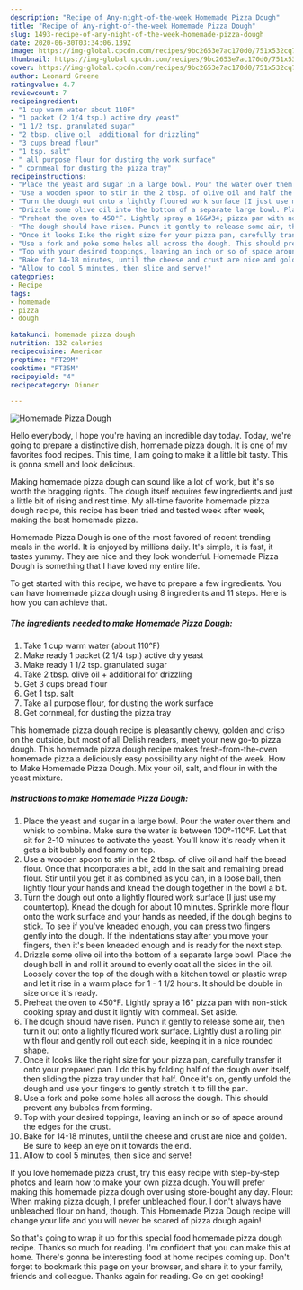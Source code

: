```yaml
---
description: "Recipe of Any-night-of-the-week Homemade Pizza Dough"
title: "Recipe of Any-night-of-the-week Homemade Pizza Dough"
slug: 1493-recipe-of-any-night-of-the-week-homemade-pizza-dough
date: 2020-06-30T03:34:06.139Z
image: https://img-global.cpcdn.com/recipes/9bc2653e7ac170d0/751x532cq70/homemade-pizza-dough-recipe-main-photo.jpg
thumbnail: https://img-global.cpcdn.com/recipes/9bc2653e7ac170d0/751x532cq70/homemade-pizza-dough-recipe-main-photo.jpg
cover: https://img-global.cpcdn.com/recipes/9bc2653e7ac170d0/751x532cq70/homemade-pizza-dough-recipe-main-photo.jpg
author: Leonard Greene
ratingvalue: 4.7
reviewcount: 7
recipeingredient:
- "1 cup warm water about 110F"
- "1 packet (2 1/4 tsp.) active dry yeast"
- "1 1/2 tsp. granulated sugar"
- "2 tbsp. olive oil  additional for drizzling"
- "3 cups bread flour"
- "1 tsp. salt"
- " all purpose flour for dusting the work surface"
- " cornmeal for dusting the pizza tray"
recipeinstructions:
- "Place the yeast and sugar in a large bowl. Pour the water over them and whisk to combine. Make sure the water is between 100°-110°F. Let that sit for 2-10 minutes to activate the yeast. You&#39;ll know it&#39;s ready when it gets a bit bubbly and foamy on top."
- "Use a wooden spoon to stir in the 2 tbsp. of olive oil and half the bread flour. Once that incorporates a bit, add in the salt and remaining bread flour. Stir until you get it as combined as you can, in a loose ball, then lightly flour your hands and knead the dough together in the bowl a bit."
- "Turn the dough out onto a lightly floured work surface (I just use my countertop). Knead the dough for about 10 minutes. Sprinkle more flour onto the work surface and your hands as needed, if the dough begins to stick. To see if you&#39;ve kneaded enough, you can press two fingers gently into the dough. If the indentations stay after you move your fingers, then it&#39;s been kneaded enough and is ready for the next step."
- "Drizzle some olive oil into the bottom of a separate large bowl. Place the dough ball in and roll it around to evenly coat all the sides in the oil. Loosely cover the top of the dough with a kitchen towel or plastic wrap and let it rise in a warm place for 1 - 1 1/2 hours. It should be double in size once it&#39;s ready."
- "Preheat the oven to 450°F. Lightly spray a 16&#34; pizza pan with non-stick cooking spray and dust it lightly with cornmeal. Set aside."
- "The dough should have risen. Punch it gently to release some air, then turn it out onto a lightly floured work surface. Lightly dust a rolling pin with flour and gently roll out each side, keeping it in a nice rounded shape."
- "Once it looks Iike the right size for your pizza pan, carefully transfer it onto your prepared pan. I do this by folding half of the dough over itself, then sliding the pizza tray under that half. Once it&#39;s on, gently unfold the dough and use your fingers to gently stretch it to fill the pan."
- "Use a fork and poke some holes all across the dough. This should prevent any bubbles from forming."
- "Top with your desired toppings, leaving an inch or so of space around the edges for the crust."
- "Bake for 14-18 minutes, until the cheese and crust are nice and golden. Be sure to keep an eye on it towards the end."
- "Allow to cool 5 minutes, then slice and serve!"
categories:
- Recipe
tags:
- homemade
- pizza
- dough

katakunci: homemade pizza dough 
nutrition: 132 calories
recipecuisine: American
preptime: "PT29M"
cooktime: "PT35M"
recipeyield: "4"
recipecategory: Dinner

---
```



![Homemade Pizza Dough](https://img-global.cpcdn.com/recipes/9bc2653e7ac170d0/751x532cq70/homemade-pizza-dough-recipe-main-photo.jpg)

Hello everybody, I hope you're having an incredible day today. Today, we're going to prepare a distinctive dish, homemade pizza dough. It is one of my favorites food recipes. This time, I am going to make it a little bit tasty. This is gonna smell and look delicious.

Making homemade pizza dough can sound like a lot of work, but it&#39;s so worth the bragging rights. The dough itself requires few ingredients and just a little bit of rising and rest time. My all-time favorite homemade pizza dough recipe, this recipe has been tried and tested week after week, making the best homemade pizza.

Homemade Pizza Dough is one of the most favored of recent trending meals in the world. It is enjoyed by millions daily. It's simple, it is fast, it tastes yummy. They are nice and they look wonderful. Homemade Pizza Dough is something that I have loved my entire life.


To get started with this recipe, we have to prepare a few ingredients. You can have homemade pizza dough using 8 ingredients and 11 steps. Here is how you can achieve that.

<!--inarticleads1-->

##### The ingredients needed to make Homemade Pizza Dough:

1. Take 1 cup warm water (about 110°F)
1. Make ready 1 packet (2 1/4 tsp.) active dry yeast
1. Make ready 1 1/2 tsp. granulated sugar
1. Take 2 tbsp. olive oil + additional for drizzling
1. Get 3 cups bread flour
1. Get 1 tsp. salt
1. Take  all purpose flour, for dusting the work surface
1. Get  cornmeal, for dusting the pizza tray


This homemade pizza dough recipe is pleasantly chewy, golden and crisp on the outside, but most of all Delish readers, meet your new go-to pizza dough. This homemade pizza dough recipe makes fresh-from-the-oven homemade pizza a deliciously easy possibility any night of the week. How to Make Homemade Pizza Dough. Mix your oil, salt, and flour in with the yeast mixture. 

<!--inarticleads2-->

##### Instructions to make Homemade Pizza Dough:

1. Place the yeast and sugar in a large bowl. Pour the water over them and whisk to combine. Make sure the water is between 100°-110°F. Let that sit for 2-10 minutes to activate the yeast. You&#39;ll know it&#39;s ready when it gets a bit bubbly and foamy on top.
1. Use a wooden spoon to stir in the 2 tbsp. of olive oil and half the bread flour. Once that incorporates a bit, add in the salt and remaining bread flour. Stir until you get it as combined as you can, in a loose ball, then lightly flour your hands and knead the dough together in the bowl a bit.
1. Turn the dough out onto a lightly floured work surface (I just use my countertop). Knead the dough for about 10 minutes. Sprinkle more flour onto the work surface and your hands as needed, if the dough begins to stick. To see if you&#39;ve kneaded enough, you can press two fingers gently into the dough. If the indentations stay after you move your fingers, then it&#39;s been kneaded enough and is ready for the next step.
1. Drizzle some olive oil into the bottom of a separate large bowl. Place the dough ball in and roll it around to evenly coat all the sides in the oil. Loosely cover the top of the dough with a kitchen towel or plastic wrap and let it rise in a warm place for 1 - 1 1/2 hours. It should be double in size once it&#39;s ready.
1. Preheat the oven to 450°F. Lightly spray a 16&#34; pizza pan with non-stick cooking spray and dust it lightly with cornmeal. Set aside.
1. The dough should have risen. Punch it gently to release some air, then turn it out onto a lightly floured work surface. Lightly dust a rolling pin with flour and gently roll out each side, keeping it in a nice rounded shape.
1. Once it looks Iike the right size for your pizza pan, carefully transfer it onto your prepared pan. I do this by folding half of the dough over itself, then sliding the pizza tray under that half. Once it&#39;s on, gently unfold the dough and use your fingers to gently stretch it to fill the pan.
1. Use a fork and poke some holes all across the dough. This should prevent any bubbles from forming.
1. Top with your desired toppings, leaving an inch or so of space around the edges for the crust.
1. Bake for 14-18 minutes, until the cheese and crust are nice and golden. Be sure to keep an eye on it towards the end.
1. Allow to cool 5 minutes, then slice and serve!


If you love homemade pizza crust, try this easy recipe with step-by-step photos and learn how to make your own pizza dough. You will prefer making this homemade pizza dough over using store-bought any day. Flour: When making pizza dough, I prefer unbleached flour. I don&#39;t always have unbleached flour on hand, though. This Homemade Pizza Dough recipe will change your life and you will never be scared of pizza dough again! 

So that's going to wrap it up for this special food homemade pizza dough recipe. Thanks so much for reading. I'm confident that you can make this at home. There's gonna be interesting food at home recipes coming up. Don't forget to bookmark this page on your browser, and share it to your family, friends and colleague. Thanks again for reading. Go on get cooking!
